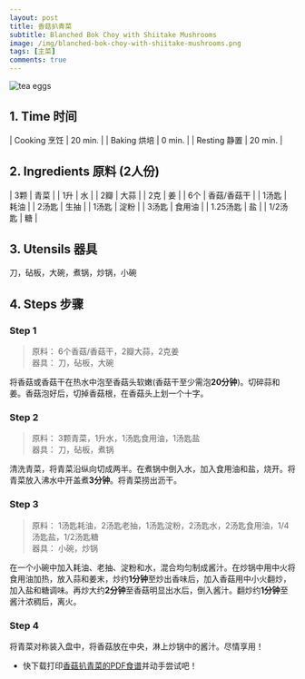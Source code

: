 ```yaml
---
layout: post
title: 香菇扒青菜
subtitle: Blanched Bok Choy with Shiitake Mushrooms
image: /img/blanched-bok-choy-with-shiitake-mushrooms.png
tags: [主菜]
comments: true
---
```


![tea eggs](https://uraplutonium.github.io/open-recipe/img/blanched-bok-choy-with-shiitake-mushrooms.png)

## 1. Time 时间

| Cooking 烹饪 | 20 min. |
| Baking 烘培  | 0 min.  |
| Resting 静置 | 20 min. |

## 2. Ingredients 原料 (2人份)

| 3颗      | 青菜        |
| 1升      | 水          |
| 2瓣      | 大蒜        |
| 2克      | 姜          |
| 6个      | 香菇/香菇干 |
| 1汤匙    | 耗油        |
| 2汤匙    | 生抽        |
| 1汤匙    | 淀粉        |
| 3汤匙    | 食用油      |
| 1.25汤匙 | 盐          |
| 1/2汤匙  | 糖          |

## 3. Utensils 器具

刀，砧板，大碗，煮锅，炒锅，小碗

## 4. Steps 步骤

### Step 1
> 原料： 6个香菇/香菇干，2瓣大蒜，2克姜  
> 器具： 刀，砧板，大碗

将香菇或香菇干在热水中泡至香菇头软嫩(香菇干至少需泡**20分钟**)。切碎蒜和姜。香菇泡好后，切掉香菇根，在香菇头上划一个十字。

### Step 2
> 原料： 3颗青菜，1升水，1汤匙食用油，1汤匙盐  
> 器具： 刀，砧板，煮锅

清洗青菜，将青菜沿纵向切成两半。在煮锅中倒入水，加入食用油和盐，烧开。将青菜放入沸水中开盖煮**3分钟**。将青菜捞出沥干。

### Step 3
> 原料： 1汤匙耗油，2汤匙老抽，1汤匙淀粉，2汤匙水，2汤匙食用油，1/4汤匙盐，1/2汤匙糖  
> 器具： 小碗，炒锅

在一个小碗中加入耗油、老抽、淀粉和水，混合均匀制成酱汁。在炒锅中用中火将食用油加热，放入蒜和姜末，炒约**1分钟**至炒出香味后，加入香菇用中小火翻炒，加入盐和糖调味。再炒大约**2分钟**至香菇明显出水后，倒入酱汁。翻炒约**1分钟**至酱汁浓稠后，离火。

### Step 4
将青菜对称装入盘中，将香菇放在中央，淋上炒锅中的酱汁。尽情享用！

- 快下载打印[香菇扒青菜的PDF食谱](https://uraplutonium.github.io/open-recipe/pdf/Blanched.Bok.Choy.with.Shiitake.Mushrooms.香菇扒青菜.pdf)并动手尝试吧！

